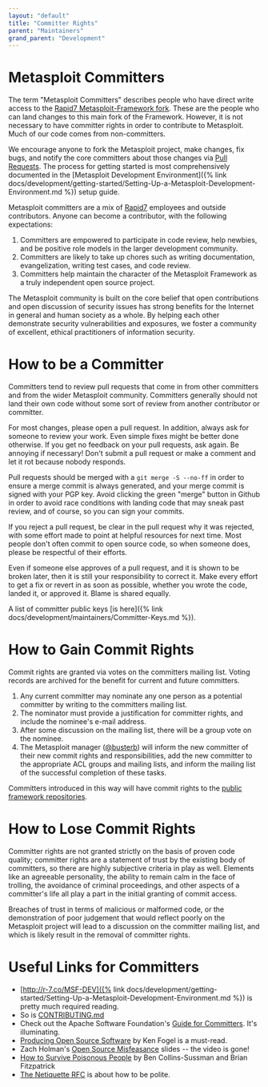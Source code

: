 ```yaml
---
layout: "default"
title: "Committer Rights"
parent: "Maintainers"
grand_parent: "Development"
---
```


# Metasploit Committers

The term "Metasploit Committers" describes people who have direct write access to the [Rapid7 Metasploit-Framework fork](https://github.com/rapid7/metasploit-framework). These are the people who can land changes to this main fork of the Framework. However, it is not necessary to have committer rights in order to contribute to Metasploit. Much of our code comes from non-committers.

We encourage anyone to fork the Metasploit project, make changes, fix bugs, and notify the core committers about those changes via [Pull Requests](http://github.com/rapid7/metasploit-framework/pulls). The process for getting started is most comprehensively documented in the [Metasploit Development Environment]({% link docs/development/getting-started/Setting-Up-a-Metasploit-Development-Environment.md %}) setup guide.

Metasploit committers are a mix of [Rapid7](http://rapid7.com) employees and outside contributors. Anyone can become a contributor, with the following expectations:

1. Committers are empowered to participate in code review, help newbies, and be positive role models in the larger development community.
2. Committers are likely to take up chores such as writing documentation, evangelization, writing test cases, and code review.
3. Committers help maintain the character of the Metasploit Framework as a truly independent open source project.

The Metasploit community is built on the core belief that open contributions and open discussion of security issues has strong benefits for the Internet in general and human society as a whole. By helping each other demonstrate security vulnerabilities and exposures, we foster a community of excellent, ethical practitioners of information security.

# How to be a Committer

Committers tend to review pull requests that come in from other committers and from the wider Metasploit community. Committers generally should not land their own code without some sort of review from another contributor or committer.

For most changes, please open a pull request. In addition, always ask for someone to review your work. Even simple fixes might be better done otherwise. If you get no feedback on your pull requests, ask again. Be annoying if necessary! Don't submit a pull request or make a comment and let it rot because nobody responds.

Pull requests should be merged with a `git merge -S --no-ff` in order to ensure a merge commit is always generated, and your merge commit is signed with your PGP key. Avoid clicking the green "merge" button in Github in order to avoid race conditions with landing code that may sneak past review, and of course, so you can sign your commits.

If you reject a pull request, be clear in the pull request why it was rejected, with some effort made to point at helpful resources for next time. Most people don't often commit to open source code, so when someone does, please be respectful of their efforts.

Even if someone else approves of a pull request, and it is shown to be broken later, then it is still your responsibility to correct it. Make every effort to get a fix or revert in as soon as possible, whether you wrote the code, landed it, or approved it. Blame is shared equally.

A list of committer public keys [is here]({% link docs/development/maintainers/Committer-Keys.md %}).

# How to Gain Commit Rights

Commit rights are granted via votes on the committers mailing list. Voting records are archived for the benefit for current and future committers.

1. Any current committer may nominate any one person as a potential committer by writing to the committers mailing list.
2. The nominator must provide a justification for committer rights, and include the nominee's e-mail address.
2. After some discussion on the mailing list, there will be a group vote on the nominee.
2. The Metasploit manager ([@busterb](https://www.github.com/busterb)) will inform the new committer of their new commit rights and responsibilities, add the new committer to the appropriate ACL groups and mailing lists, and inform the mailing list of the successful completion of these tasks.

Committers introduced in this way will have commit rights to the [public framework repositories](https://github.com/orgs/rapid7/teams/framework-public-committers/repositories).

# How to Lose Commit Rights

Committer rights are not granted strictly on the basis of proven code quality; committer rights are a statement of trust by the existing body of committers, so there are highly subjective criteria in play as well. Elements like an agreeable personality, the ability to remain calm in the face of trolling, the avoidance of criminal proceedings, and other aspects of a committer's life all play a part in the initial granting of commit access.

Breaches of trust in terms of malicious or malformed code, or the demonstration of poor judgement that would reflect poorly on the Metasploit project will lead to a discussion on the committer mailing list, and which is likely result in the removal of committer rights.

# Useful Links for Committers

  * [http://r-7.co/MSF-DEV]({% link docs/development/getting-started/Setting-Up-a-Metasploit-Development-Environment.md %}) is pretty much required reading.
  * So is [CONTRIBUTING.md](https://github.com/rapid7/metasploit-framework/blob/master/CONTRIBUTING.md)
  * Check out the Apache Software Foundation's [Guide for Committers](https://www.apache.org/dev/committers). It's illuminating.
  * [Producing Open Source Software](http://www.producingoss.com/gl/) by Ken Fogel is a must-read.
  * Zach Holman's [Open Source Misfeasance](https://speakerdeck.com/holman/open-source-misfeasance) slides -- the video is gone!
  * [How to Survive Poisonous People](https://www.youtube.com/watch?v=Q52kFL8zVoM) by Ben Collins-Sussman and Brian Fitzpatrick
  * [The Netiquette RFC](http://www.faqs.org/rfcs/rfc1855.html) is about how to be polite.
